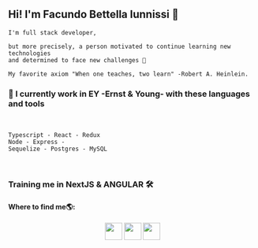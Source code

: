 <!--  <div align="center">
 <img src="https://media.giphy.com/media/Y1vohJMVMtjSQxmUot/giphy.gif" alt="Hi!" width="350"   
  style="display:flex; border-radius:10px"/>
</div> -->


## Hi! I'm Facundo Bettella Iunnissi 👋


```
I'm full stack developer, 

but more precisely, a person motivated to continue learning new technologies 
and determined to face new challenges 🚀

My favorite axiom "When one teaches, two learn" -Robert A. Heinlein.
```

### 🧰 I currently work in EY -Ernst & Young- with these languages and tools

</br>

 ```
Typescript - React - Redux
Node - Express -
Sequelize - Postgres - MySQL
```
</br>

### Training me in NextJS & ANGULAR 🛠️
    
 #### Where to find me🌎:
 
  <p align="center"> 
  <a href="https://linkedin.com/in/facundo-bettella-iunnissi-dev/"><img src="https://esemanal.mx/revista/wp-content/uploads/2020/09/LinkedIn-Icon-squircle-1.png" width="35"/ margin="3"></a> 
  <a href="https://wa.link/02lwxl"><img src="https://pngimg.com/uploads/whatsapp/whatsapp_PNG95158.png" width="35"/></a> 
  <a href="facundobettella@outlook.com"><img src="https://cdn2.iconfinder.com/data/icons/clean-and-simple/153/Mail-512.png" width="35"/></a> 
 </p>

